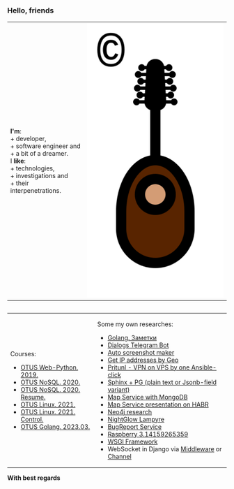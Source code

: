 ### Hello, friends


<TABLE style="border:none;"><TR  style="border:none;">
  <TD style="border:none;"> <B>I'm</B>:<br>+ developer,<br>+ software engineer and<br>+ a bit of a dreamer.<br>I <B>like</B>:<br>+ technologies,<br>+ investigations and<br>+ their interpenetrations.</TD>
  <TD style="border:none;"> <IMG SRC="https://github.com/BorisPlus/SVG/blob/5521ce02a1c28f5e4666f4e754aeb49de98fe171/INSTRUMENTS/lutna.svg" </TD>
</TR><TABLE>

<TABLE style="border:none;"><TR  style="border:none;">
  <TD style="border:none;">
    
Courses:
* [OTUS Web-Python. 2019.](https://github.com/BorisPlus/OTUS_web_python_2019) 
* [OTUS NoSQL. 2020.](https://github.com/BorisPlus/otus_nosql_2020)
* [OTUS NoSQL. 2020. Resume.](https://github.com/BorisPlus/otus_nosql) 
* [OTUS Linux. 2021.](https://github.com/BorisPlus/otus_linux)
* [OTUS Linux. 2021. Control.](https://github.com/BorisPlus/otus_linux_control)
* [OTUS Golang. 2023.03.](https://github.com/BorisPlus/OTUS-Go-2023-03)
    
</TD>
<TD style="border:none;"> 
  
Some my own researches:
* [Golang. Заметки](https://github.com/BorisPlus/golang_notes) 
* [Dialogs Telegram Bot](https://github.com/BorisPlus/dialogs_bot) 
* [Auto screenshot maker](https://github.com/BorisPlus/scr33nsh0t) 
* [Get IP addresses by Geo](https://github.com/BorisPlus/4it.me) 
* [Pritunl - VPN on VPS by one Ansible-click](https://github.com/BorisPlus/ansible_pritunl) 
* [Sphinx + PG (plain text or Jsonb-field variant)](https://github.com/BorisPlus/sphinx_and_postgres) 
* [Map Service with MongoDB](https://github.com/BorisPlus/mongodb_geo) 
* [Map Service presentation on HABR](https://habr.com/ru/articles/550294/)  
* [Neo4j research](https://github.com/BorisPlus/neo4j_example) 
* [NightGlow Lampyre](https://github.com/BorisPlus/night_glow) 
* [BugReport Service](https://github.com/BorisPlus/BugReport) 
* [Raspberry 3.14159265359](https://github.com/BorisPlus/3.14159265359) 
* [WSGI Framework](https://github.com/BorisPlus/dummy_wsgi_framework) 
* WebSocket in Django via [Middleware](https://github.com/BorisPlus/django_websocket_middleware) or [Channel](https://github.com/BorisPlus/django_websocket_channels)
  
 </TD>
</TR><TABLE>

__With best regards__
